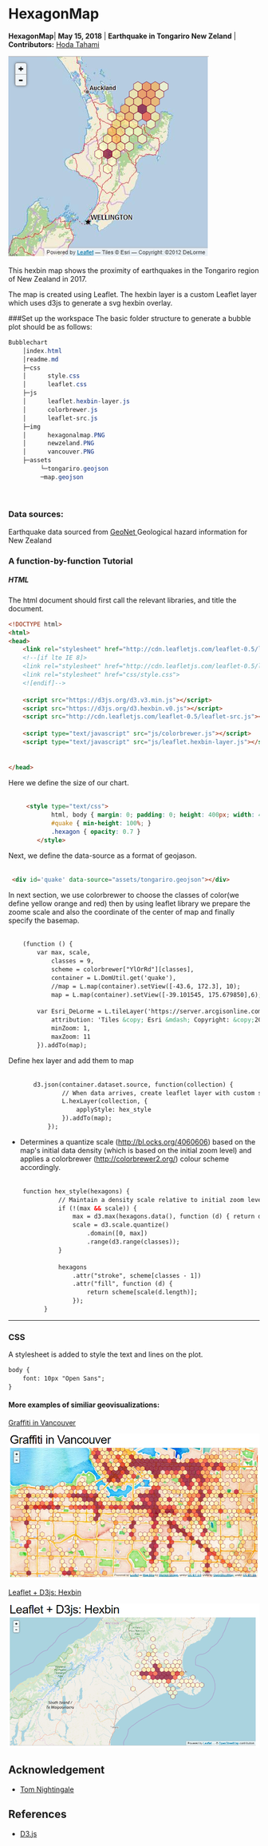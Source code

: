 # HexagonMap


**HexagonMap**| **May 15, 2018** | **Earthquake in Tongariro New Zeland** | **Contributors:**
[Hoda Tahami](https://hodatahami.github.io/hexagonmap/)

![](img/hexagonalmap.PNG)


This hexbin map shows the proximity of earthquakes in the Tongariro region of New Zealand in 2017.

The map is created using Leaflet. The hexbin layer is a custom Leaflet layer which uses d3js to generate a svg hexbin overlay.


 ###Set up the workspace
 The basic folder structure to generate a bubble plot should be as follows:
   ```powershell
   Bubblechart
       │index.html
       │readme.md
       ├─css
       │      style.css
       │      leaflet.css
       ├─js
       │      leaflet.hexbin-layer.js
       │      colorbrewer.js
       │      leaflet-src.js
       ├─img
       │      hexagonalmap.PNG
       │      newzeland.PNG
       │      vancouver.PNG
       ├─assets
            └─tongariro.geojson
            ─map.geojson
            
          
   ```

 

###  Data sources:
Earthquake data sourced from
[GeoNet ](https://quakesearch.geonet.org.nz/)Geological hazard information for New Zealand

### A function-by-function Tutorial

##### HTML
The html document should first call the relevant libraries, and title the document.
``` html
<!DOCTYPE html>
<html>
<head>
    <link rel="stylesheet" href="http://cdn.leafletjs.com/leaflet-0.5/leaflet.css" />
    <!--[if lte IE 8]>
    <link rel="stylesheet" href="http://cdn.leafletjs.com/leaflet-0.5/leaflet.ie.css" />
    <link rel="stylesheet" href="css/style.css">
    <![endif]-->

    <script src="https://d3js.org/d3.v3.min.js"></script>
    <script src="https://d3js.org/d3.hexbin.v0.js"></script>
    <script src="http://cdn.leafletjs.com/leaflet-0.5/leaflet-src.js"></script>

    <script type="text/javascript" src="js/colorbrewer.js"></script>
    <script type="text/javascript" src="js/leaflet.hexbin-layer.js"></script>

   
</head>
```

 Here we define the size of our chart.
``` html

     <style type="text/css">
            html, body { margin: 0; padding: 0; height: 400px; width: 400px; font: 10px "Open Sans" }
            #quake { min-height: 100%; }
            .hexagon { opacity: 0.7 }
        </style>
```



Next, we define the data-source as a format of geojason.
``` html

 <div id='quake' data-source="assets/tongariro.geojson"></div>
```
In next section, we use colorbrewer to choose the classes of color(we define yellow 
orange and red) then by using leaflet library we prepare the zoome scale and also the coordinate of the 
center of map and finally specify the basemap.

``` html
        
    (function () {
        var max, scale,
            classes = 9,
            scheme = colorbrewer["YlOrRd"][classes],
            container = L.DomUtil.get('quake'),
            //map = L.map(container).setView([-43.6, 172.3], 10);
            map = L.map(container).setView([-39.101545, 175.679850],6);

        var Esri_DeLorme = L.tileLayer('https://server.arcgisonline.com/ArcGIS/rest/services/Specialty/DeLorme_World_Base_Map/MapServer/tile/{z}/{y}/{x}', {
            attribution: 'Tiles &copy; Esri &mdash; Copyright: &copy;2012 DeLorme',
            minZoom: 1,
            maxZoom: 11
        }).addTo(map);
```

Define hex layer and add them to map

``` html
        
       d3.json(container.dataset.source, function(collection) {
               // When data arrives, create leaflet layer with custom style callback.
               L.hexLayer(collection, {
                   applyStyle: hex_style
               }).addTo(map);
           });

```

 * Determines a quantize scale (http://bl.ocks.org/4060606) based on the
  map's initial data density (which is based on the initial zoom level)
  and applies a colorbrewer (http://colorbrewer2.org/) colour scheme accordingly.

``` html
        
    function hex_style(hexagons) {
              // Maintain a density scale relative to initial zoom level.
              if (!(max && scale)) {
                  max = d3.max(hexagons.data(), function (d) { return d.length; });
                  scale = d3.scale.quantize()
                      .domain([0, max])
                      .range(d3.range(classes));
              }
  
              hexagons
                  .attr("stroke", scheme[classes - 1])
                  .attr("fill", function (d) {
                      return scheme[scale(d.length)];
                  });
          }
```
<hr>

### CSS
A stylesheet is added to style the text and lines on the plot.

``` html
body {
    font: 10px "Open Sans";
}

```


####  More examples of similiar geovisualizations:
 [Graffiti in Vancouver](http://bl.ocks.org/tnightingale/4711787)
 
 ![](img/vancouver.PNG)
 
 [Leaflet + D3js: Hexbin](http://bl.ocks.org/tnightingale/4668062)
 
 ![](img/newzeland.PNG)
 
 
 
## Acknowledgement
- [Tom Nightingale](https://gist.github.com/tnightingale) 


## References
- [D3.js](https://d3js.org/) 